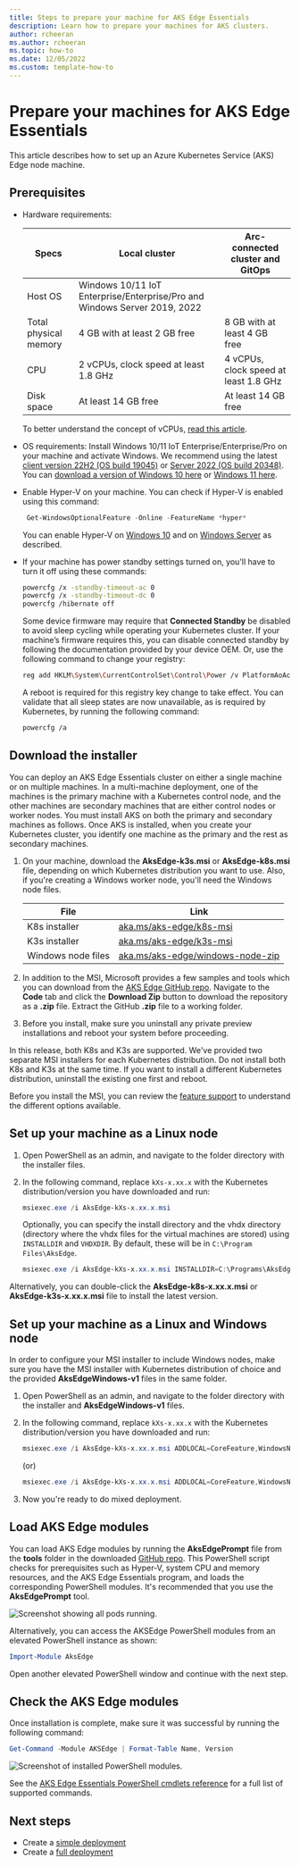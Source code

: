```yaml
---
title: Steps to prepare your machine for AKS Edge Essentials
description: Learn how to prepare your machines for AKS clusters. 
author: rcheeran
ms.author: rcheeran
ms.topic: how-to
ms.date: 12/05/2022
ms.custom: template-how-to
---
```


# Prepare your machines for AKS Edge Essentials

This article describes how to set up an Azure Kubernetes Service (AKS) Edge node machine.

## Prerequisites

- Hardware requirements:

  | Specs | Local cluster | Arc-connected cluster and GitOps|
  | ---------- | --------- |--------- |
  | Host OS | Windows 10/11 IoT Enterprise/Enterprise/Pro and Windows Server 2019, 2022||
  | Total physical memory | 4 GB with at least 2 GB free | 8 GB with at least 4 GB free  |
  | CPU | 2 vCPUs, clock speed at least 1.8 GHz |4 vCPUs, clock speed at least 1.8 GHz|
  | Disk space | At least 14 GB free |At least 14 GB free |

    To better understand the concept of vCPUs, [read this article](https://social.technet.microsoft.com/wiki/contents/articles/1234.hyper-v-concepts-vcpu-virtual-processor-q-a.aspx).
- OS requirements: Install Windows 10/11 IoT Enterprise/Enterprise/Pro on your machine and activate Windows. We recommend using the latest [client version 22H2 (OS build 19045)](/windows/release-health/release-information) or [Server 2022 (OS build 20348)](/windows/release-health/windows-server-release-info). You can [download a version of Windows 10 here](https://www.microsoft.com/software-download/windows10) or [Windows 11 here](https://www.microsoft.com/software-download/windows11).
- Enable Hyper-V on your machine. You can check if Hyper-V is enabled using this command:

    ```powershell
     Get-WindowsOptionalFeature -Online -FeatureName *hyper*
    ```

    You can enable Hyper-V on [Windows 10](/virtualization/hyper-v-on-windows/quick-start/enable-hyper-v) and on [Windows Server](/windows-server/virtualization/hyper-v/get-started/get-started-with-hyper-v-on-windows) as described.
- If your machine has power standby settings turned on, you'll have to turn it off using these commands:

    ```bash
    powercfg /x -standby-timeout-ac 0
    powercfg /x -standby-timeout-dc 0
    powercfg /hibernate off
    ```

    Some device firmware may require that **Connected Standby** be disabled to avoid sleep cycling while operating your Kubernetes cluster. If your machine’s firmware requires this, you can disable connected standby by following the documentation provided by your device OEM. Or, use the following command to change your registry:

    ```bash
    reg add HKLM\System\CurrentControlSet\Control\Power /v PlatformAoAcOverride /t REG_DWORD /d 0
    ```

    A reboot is required for this registry key change to take effect. You can validate that all sleep states are now unavailable, as is required by Kubernetes, by running the following command:

    ```bash
    powercfg /a
    ```

## Download the installer

You can deploy an AKS Edge Essentials cluster on either a single machine or on multiple machines. In a multi-machine deployment, one of the machines is the primary machine with a Kubernetes control node, and the other machines are secondary machines that are either control nodes or worker nodes. You must install AKS on both the primary and secondary machines as follows. Once AKS is installed, when you create your Kubernetes cluster, you identify one machine as the primary and the rest as secondary machines.

1. On your machine, download the **AksEdge-k3s.msi** or **AksEdge-k8s.msi** file, depending on which Kubernetes distribution you want to use. Also, if you're creating a Windows worker node, you'll need the Windows node files.

    | File | Link |
    | ---- | ---- |
    | K8s installer | [aka.ms/aks-edge/k8s-msi](https://aka.ms/aks-edge/k8s-msi)  |
    | K3s installer | [aka.ms/aks-edge/k3s-msi](https://aka.ms/aks-edge/k3s-msi) |
    | Windows node files | [aka.ms/aks-edge/windows-node-zip](https://aka.ms/aks-edge/windows-node-zip) |

1. In addition to the MSI, Microsoft provides a few samples and tools which you can download from the [AKS Edge GitHub repo](https://github.com/Azure/AKS-Edge). Navigate to the **Code** tab and click the **Download Zip** button to download the repository as a **.zip** file. Extract the GitHub **.zip** file to a working folder.

1. Before you install, make sure you uninstall any private preview installations and reboot your system before proceeding.

In this release, both K8s and K3s are supported. We've provided two separate MSI installers for each Kubernetes distribution. Do not install both K8s and K3s at the same time. If you want to install a different Kubernetes distribution, uninstall the existing one first and reboot.

Before you install the MSI, you can review the [feature support](aks-edge-deployment-options.md#feature-support-matrix) to understand the different options available.  

## Set up your machine as a Linux node

1. Open PowerShell as an admin, and navigate to the folder directory with the installer files.

2. In the following command, replace `kXs-x.xx.x` with the Kubernetes distribution/version you have downloaded and run:

    ```powershell
    msiexec.exe /i AksEdge-kXs-x.xx.x.msi
    ```

    Optionally, you can specify the install directory and the vhdx directory (directory where the vhdx files for the virtual machines are stored) using `INSTALLDIR` and `VHDXDIR`. By default, these will be in `C:\Program Files\AksEdge`.

    ```powershell
    msiexec.exe /i AksEdge-kXs-x.xx.x.msi INSTALLDIR=C:\Programs\AksEdge VHDXDIR=C:\vhdx
    ```

Alternatively, you can double-click the **AksEdge-k8s-x.xx.x.msi** or **AksEdge-k3s-x.xx.x.msi** file to install the latest version.

## Set up your machine as a Linux and Windows node

In order to configure your MSI installer to include Windows nodes, make sure you have the MSI installer with Kubernetes distribution of choice and the provided **AksEdgeWindows-v1** files in the same folder.

1. Open PowerShell as an admin, and navigate to the folder directory with the installer and **AksEdgeWindows-v1** files.

2. In the following command, replace `kXs-x.xx.x` with the Kubernetes distribution/version you have downloaded and run:

    ```powershell
    msiexec.exe /i AksEdge-kXs-x.xx.x.msi ADDLOCAL=CoreFeature,WindowsNodeFeature
    ```

    (or)

    ```powershell
    msiexec.exe /i AksEdge-kXs-x.xx.x.msi ADDLOCAL=CoreFeature,WindowsNodeFeature INSTALLDIR=C:\Programs\AksEdge VHDXDIR=C:\vhdx
    ```

3. Now you're ready to do mixed deployment.

## Load AKS Edge modules

You can load AKS Edge modules by running the **AksEdgePrompt** file from the **tools** folder in the downloaded [GitHub repo](https://github.com/Azure/AKS-Edge/blob/main/tools/AksEdgePrompt.cmd). This PowerShell script checks for prerequisites such as Hyper-V, system CPU and memory resources, and the AKS Edge Essentials program, and loads the corresponding PowerShell modules. It's recommended that you use the **AksEdgePrompt** tool.

![Screenshot showing all pods running.](./media/aks-edge/aksedge-prompt.png)

Alternatively, you can access the AKSEdge PowerShell modules from an elevated PowerShell instance as shown:

```powershell
Import-Module AksEdge
```

Open another elevated PowerShell window and continue with the next step.

## Check the AKS Edge modules

Once installation is complete, make sure it was successful by running the following command:

```powershell
Get-Command -Module AKSEdge | Format-Table Name, Version
```

![Screenshot of installed PowerShell modules.](media/aks-edge/aks-edge-modules-installed.png)

See the [AKS Edge Essentials PowerShell cmdlets reference](./reference/aks-edge-ps/index.md) for a full list of supported commands.

## Next steps

- Create a [simple deployment](aks-edge-howto-single-node-deployment.md)
- Create a [full deployment](aks-edge-howto-multi-node-deployment.md)
